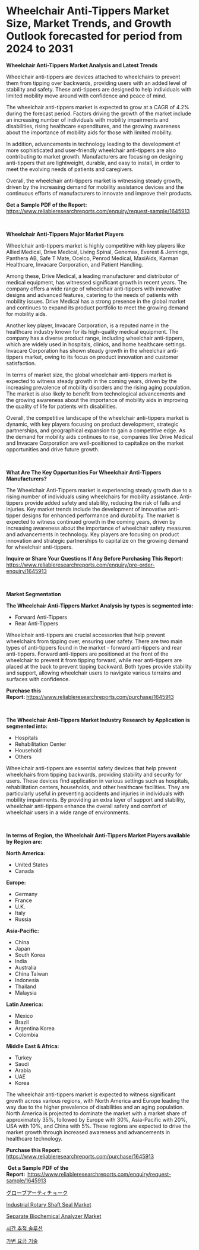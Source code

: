 <p><h1>Wheelchair Anti-Tippers Market Size, Market Trends, and Growth Outlook forecasted for period from 2024 to 2031</h1></p><p><strong>Wheelchair Anti-Tippers Market Analysis and Latest Trends</strong></p>
<p><p>Wheelchair anti-tippers are devices attached to wheelchairs to prevent them from tipping over backwards, providing users with an added level of stability and safety. These anti-tippers are designed to help individuals with limited mobility move around with confidence and peace of mind.</p><p>The wheelchair anti-tippers market is expected to grow at a CAGR of 4.2% during the forecast period. Factors driving the growth of the market include an increasing number of individuals with mobility impairments and disabilities, rising healthcare expenditures, and the growing awareness about the importance of mobility aids for those with limited mobility.</p><p>In addition, advancements in technology leading to the development of more sophisticated and user-friendly wheelchair anti-tippers are also contributing to market growth. Manufacturers are focusing on designing anti-tippers that are lightweight, durable, and easy to install, in order to meet the evolving needs of patients and caregivers.</p><p>Overall, the wheelchair anti-tippers market is witnessing steady growth, driven by the increasing demand for mobility assistance devices and the continuous efforts of manufacturers to innovate and improve their products.</p></p>
<p><strong>Get a Sample PDF of the Report:&nbsp;</strong> <a href="https://www.reliableresearchreports.com/enquiry/request-sample/1645913">https://www.reliableresearchreports.com/enquiry/request-sample/1645913</a></p>
<p>&nbsp;</p>
<p><strong>Wheelchair Anti-Tippers Major Market Players</strong></p>
<p><p>Wheelchair anti-tippers market is highly competitive with key players like Allied Medical, Drive Medical, Living Spinal, Genemax, Everest & Jennings, Panthera AB, Safe T Mate, Ocelco, Penrod Medical, MaxiAids, Karman Healthcare, Invacare Corporation, and Patient Handling. </p><p>Among these, Drive Medical, a leading manufacturer and distributor of medical equipment, has witnessed significant growth in recent years. The company offers a wide range of wheelchair anti-tippers with innovative designs and advanced features, catering to the needs of patients with mobility issues. Drive Medical has a strong presence in the global market and continues to expand its product portfolio to meet the growing demand for mobility aids.</p><p>Another key player, Invacare Corporation, is a reputed name in the healthcare industry known for its high-quality medical equipment. The company has a diverse product range, including wheelchair anti-tippers, which are widely used in hospitals, clinics, and home healthcare settings. Invacare Corporation has shown steady growth in the wheelchair anti-tippers market, owing to its focus on product innovation and customer satisfaction.</p><p>In terms of market size, the global wheelchair anti-tippers market is expected to witness steady growth in the coming years, driven by the increasing prevalence of mobility disorders and the rising aging population. The market is also likely to benefit from technological advancements and the growing awareness about the importance of mobility aids in improving the quality of life for patients with disabilities.</p><p>Overall, the competitive landscape of the wheelchair anti-tippers market is dynamic, with key players focusing on product development, strategic partnerships, and geographical expansion to gain a competitive edge. As the demand for mobility aids continues to rise, companies like Drive Medical and Invacare Corporation are well-positioned to capitalize on the market opportunities and drive future growth.</p></p>
<p>&nbsp;</p>
<p><strong>What Are The Key Opportunities For Wheelchair Anti-Tippers Manufacturers?</strong></p>
<p><p>The Wheelchair Anti-Tippers market is experiencing steady growth due to a rising number of individuals using wheelchairs for mobility assistance. Anti-tippers provide added safety and stability, reducing the risk of falls and injuries. Key market trends include the development of innovative anti-tipper designs for enhanced performance and durability. The market is expected to witness continued growth in the coming years, driven by increasing awareness about the importance of wheelchair safety measures and advancements in technology. Key players are focusing on product innovation and strategic partnerships to capitalize on the growing demand for wheelchair anti-tippers.</p></p>
<p><strong>Inquire or Share Your Questions If Any Before Purchasing This Report:</strong> <a href="https://www.reliableresearchreports.com/enquiry/pre-order-enquiry/1645913">https://www.reliableresearchreports.com/enquiry/pre-order-enquiry/1645913</a></p>
<p>&nbsp;</p>
<p><strong>Market Segmentation</strong></p>
<p><strong>The Wheelchair Anti-Tippers Market Analysis by types is segmented into:</strong></p>
<p><ul><li>Forward Anti-Tippers</li><li>Rear Anti-Tippers</li></ul></p>
<p><p>Wheelchair anti-tippers are crucial accessories that help prevent wheelchairs from tipping over, ensuring user safety. There are two main types of anti-tippers found in the market - forward anti-tippers and rear anti-tippers. Forward anti-tippers are positioned at the front of the wheelchair to prevent it from tipping forward, while rear anti-tippers are placed at the back to prevent tipping backward. Both types provide stability and support, allowing wheelchair users to navigate various terrains and surfaces with confidence.</p></p>
<p><strong>Purchase this Report:&nbsp;</strong><a href="https://www.reliableresearchreports.com/purchase/1645913">https://www.reliableresearchreports.com/purchase/1645913</a></p>
<p>&nbsp;</p>
<p><strong>The Wheelchair Anti-Tippers Market Industry Research by Application is segmented into:</strong></p>
<p><ul><li>Hospitals</li><li>Rehabilitation Center</li><li>Household</li><li>Others</li></ul></p>
<p><p>Wheelchair anti-tippers are essential safety devices that help prevent wheelchairs from tipping backwards, providing stability and security for users. These devices find application in various settings such as hospitals, rehabilitation centers, households, and other healthcare facilities. They are particularly useful in preventing accidents and injuries in individuals with mobility impairments. By providing an extra layer of support and stability, wheelchair anti-tippers enhance the overall safety and comfort of wheelchair users in a wide range of environments.</p></p>
<p>&nbsp;</p>
<p><strong>In terms of Region, the Wheelchair Anti-Tippers Market Players available by Region are:</strong></p>
<p>
    <p> <strong> North America: </strong>
        <ul>
            <li>United States</li>
            <li>Canada</li>
        </ul>
        </p> 
    <p> <strong> Europe: </strong>
        <ul>
            <li>Germany</li>
            <li>France</li>
            <li>U.K.</li>
            <li>Italy</li>
            <li>Russia</li>
        </ul>
        </p> 
    <p> <strong> Asia-Pacific: </strong>
        <ul>
            <li>China</li>
            <li>Japan</li>
            <li>South Korea</li>
            <li>India</li>
            <li>Australia</li>
            <li>China Taiwan</li>
            <li>Indonesia</li>
            <li>Thailand</li>
            <li>Malaysia</li>
        </ul>
        </p> 
    <p> <strong> Latin America: </strong>
        <ul>
            <li>Mexico</li>
            <li>Brazil</li>
            <li>Argentina Korea</li>
            <li>Colombia</li>
        </ul>
        </p> 
    <p> <strong> Middle East & Africa: </strong>
        <ul>
            <li>Turkey</li>
            <li>Saudi</li>
            <li>Arabia</li>
            <li>UAE</li>
            <li>Korea</li>
        </ul>
    </p>
    </p>
<p><p>The wheelchair anti-tippers market is expected to witness significant growth across various regions, with North America and Europe leading the way due to the higher prevalence of disabilities and an aging population. North America is projected to dominate the market with a market share of approximately 35%, followed by Europe with 30%, Asia-Pacific with 20%, USA with 10%, and China with 5%. These regions are expected to drive the market growth through increased awareness and advancements in healthcare technology.</p></p>
<p><strong>Purchase this Report: </strong><a href="https://www.reliableresearchreports.com/purchase/1645913">https://www.reliableresearchreports.com/purchase/1645913</a></p>
<p>&nbsp;<strong>Get a Sample PDF of the Report:&nbsp;&nbsp;</strong><a href="https://www.reliableresearchreports.com/enquiry/request-sample/1645913">https://www.reliableresearchreports.com/enquiry/request-sample/1645913</a></p>
<p><strong></strong></p>
<p><p><a href="https://medium.com/@andrade7361/%E3%82%B0%E3%83%AD%E3%83%BC%E3%83%96%E3%82%A2%E3%83%BC%E3%83%86%E3%82%A3%E3%83%81%E3%83%A7%E3%83%BC%E3%82%AF%E3%81%AE%E5%B8%82%E5%A0%B4%E8%A6%8F%E6%A8%A1%E3%81%A8%E5%B8%82%E5%A0%B4%E5%8B%95%E5%90%91-%E5%AE%8C%E5%85%A8%E3%81%AA%E6%A5%AD%E7%95%8C%E6%A6%82%E8%A6%81-2024%E5%B9%B4%E3%81%8B%E3%82%892031%E5%B9%B4-c87f53381588">グローブアーティチョーク</a></p><p><a href="https://issuu.com/reportprime-2/docs/industrial-rotary-shaft-seal-market-size-2030.pptx">Industrial Rotary Shaft Seal Market</a></p><p><a href="https://funky-papaya-cf4.notion.site/Separate-Biochemical-Analyzer-Market-Size-2024-2031-Global-Industrial-Analysis-Key-Geographical-R-7cf81f61c38346c88e644c52ddcbbbdc">Separate Biochemical Analyzer Market</a></p><p><a href="https://medium.com/@hxzi07639916/%EC%8B%9C%EA%B0%84-%EC%B6%94%EC%A0%81-%EC%86%94%EB%A3%A8%EC%85%98-%EC%8B%9C%EC%9E%A5-%EB%B3%B4%EA%B3%A0%EC%84%9C%EB%8A%94-%EC%9D%B4-%EC%8B%9C%EC%9E%A5%EC%9D%98-%EC%B5%9C%EC%8B%A0-%ED%8A%B8%EB%A0%8C%EB%93%9C%EC%99%80-%EC%84%B1%EC%9E%A5-%EA%B8%B0%ED%9A%8C%EB%A5%BC-%EB%B3%B4%EC%97%AC%EC%A4%8D%EB%8B%88%EB%8B%A4-30b11801c0f9">시간 추적 솔루션</a></p><p><a href="https://medium.com/@wrold0f/%EA%B0%80%EB%B3%80-%EA%B8%88%EB%A6%AC-%EA%B8%B0%EC%88%A0-%EC%8B%9C%EC%9E%A5-%EA%B7%9C%EB%AA%A8-%EC%8B%9C%EC%9E%A5-%EC%A0%84%EB%A7%9D-%EB%B0%8F-%EC%8B%9C%EC%9E%A5-%EC%98%88%EC%B8%A1-2024%EB%85%84%EB%B6%80%ED%84%B0-2031%EB%85%84-936bb5fd9d6c">가변 요금 기술</a></p></p>